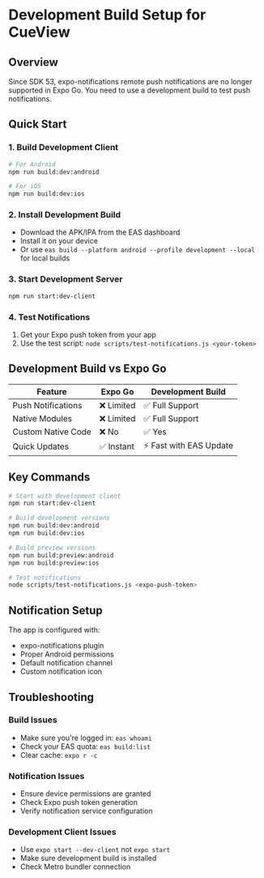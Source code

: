# Development Build Setup for CueView

## Overview
Since SDK 53, expo-notifications remote push notifications are no longer supported in Expo Go. You need to use a development build to test push notifications.

## Quick Start

### 1. Build Development Client
```bash
# For Android
npm run build:dev:android

# For iOS  
npm run build:dev:ios
```

### 2. Install Development Build
- Download the APK/IPA from the EAS dashboard
- Install it on your device
- Or use `eas build --platform android --profile development --local` for local builds

### 3. Start Development Server
```bash
npm run start:dev-client
```

### 4. Test Notifications
1. Get your Expo push token from your app
2. Use the test script: `node scripts/test-notifications.js <your-token>`

## Development Build vs Expo Go

| Feature | Expo Go | Development Build |
|---------|---------|-------------------|
| Push Notifications | ❌ Limited | ✅ Full Support |
| Native Modules | ❌ Limited | ✅ Full Support |
| Custom Native Code | ❌ No | ✅ Yes |
| Quick Updates | ✅ Instant | ⚡ Fast with EAS Update |

## Key Commands

```bash
# Start with development client
npm run start:dev-client

# Build development versions
npm run build:dev:android
npm run build:dev:ios

# Build preview versions
npm run build:preview:android  
npm run build:preview:ios

# Test notifications
node scripts/test-notifications.js <expo-push-token>
```

## Notification Setup

The app is configured with:
- expo-notifications plugin
- Proper Android permissions
- Default notification channel
- Custom notification icon

## Troubleshooting

### Build Issues
- Make sure you're logged in: `eas whoami`
- Check your EAS quota: `eas build:list`
- Clear cache: `expo r -c`

### Notification Issues
- Ensure device permissions are granted
- Check Expo push token generation
- Verify notification service configuration

### Development Client Issues
- Use `expo start --dev-client` not `expo start`
- Make sure development build is installed
- Check Metro bundler connection
